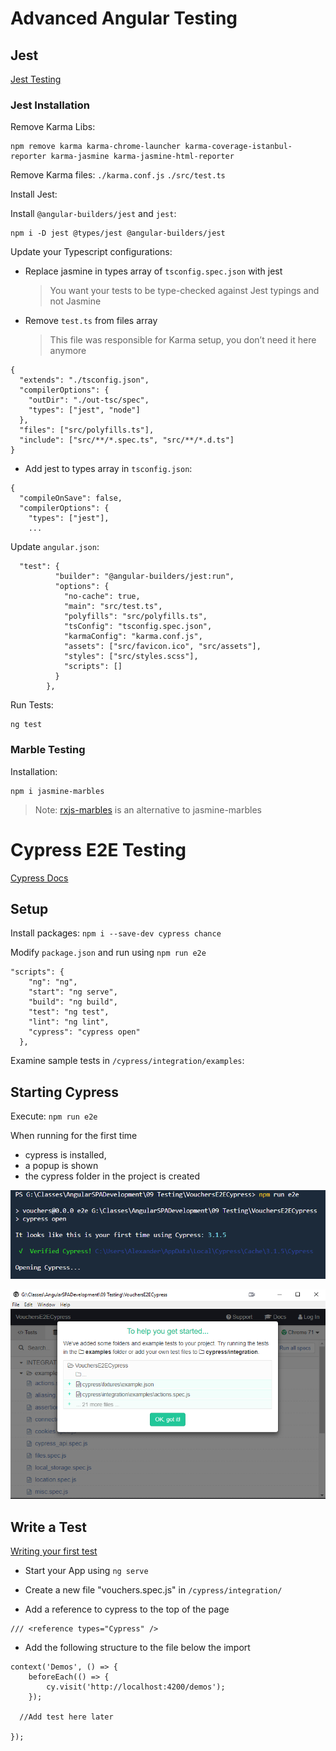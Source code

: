 # Advanced Angular Testing

## Jest

[Jest Testing](https://jestjs.io/)

### Jest Installation

Remove Karma Libs:

```
npm remove karma karma-chrome-launcher karma-coverage-istanbul-reporter karma-jasmine karma-jasmine-html-reporter
```

Remove Karma files: `./karma.conf.js` `./src/test.ts`

Install Jest:

Install `@angular-builders/jest` and `jest`:

```
npm i -D jest @types/jest @angular-builders/jest
```

Update your Typescript configurations:

- Replace jasmine in types array of `tsconfig.spec.json` with jest

  > You want your tests to be type-checked against Jest typings and not Jasmine

- Remove `test.ts` from files array
  > This file was responsible for Karma setup, you don’t need it here anymore

```
{
  "extends": "./tsconfig.json",
  "compilerOptions": {
    "outDir": "./out-tsc/spec",
    "types": ["jest", "node"]
  },
  "files": ["src/polyfills.ts"],
  "include": ["src/**/*.spec.ts", "src/**/*.d.ts"]
}
```

- Add jest to types array in `tsconfig.json`:

```
{
  "compileOnSave": false,
  "compilerOptions": {
    "types": ["jest"],
    ...
```

Update `angular.json`:

```
  "test": {
          "builder": "@angular-builders/jest:run",
          "options": {
            "no-cache": true,
            "main": "src/test.ts",
            "polyfills": "src/polyfills.ts",
            "tsConfig": "tsconfig.spec.json",
            "karmaConfig": "karma.conf.js",
            "assets": ["src/favicon.ico", "src/assets"],
            "styles": ["src/styles.scss"],
            "scripts": []
          }
        },
```

Run Tests:

```
ng test
```

### Marble Testing

Installation:

```
npm i jasmine-marbles
```

> Note: [rxjs-marbles](https://github.com/cartant/rxjs-marbles) is an alternative to jasmine-marbles

# Cypress E2E Testing

[Cypress Docs](https://docs.cypress.io/guides/overview/why-cypress.html#In-a-nutshell)

## Setup

Install packages: `npm i --save-dev cypress chance`

Modify `package.json` and run using `npm run e2e`

```
"scripts": {
    "ng": "ng",
    "start": "ng serve",
    "build": "ng build",
    "test": "ng test",
    "lint": "ng lint",
    "cypress": "cypress open"
  },
```

Examine sample tests in `/cypress/integration/examples`:

## Starting Cypress

Execute: `npm run e2e`

When running for the first time

- cypress is installed,
- a popup is shown
- the cypress folder in the project is created

![cypers](_images/cypress.png)

![cypers](_images/cypress-popup.png)

## Write a Test

[Writing your first test](https://docs.cypress.io/guides/getting-started/writing-your-first-test.html)

- Start your App using `ng serve`

- Create a new file "vouchers.spec.js" in `/cypress/integration/`

- Add a reference to cypress to the top of the page

```
/// <reference types="Cypress" />
```

- Add the following structure to the file below the import

```
context('Demos', () => {
	beforeEach(() => {
		cy.visit('http://localhost:4200/demos');
	});

  //Add test here later

});
```
